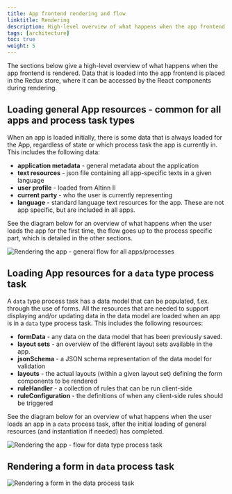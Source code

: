 ```yaml
---
title: App frontend rendering and flow
linktitle: Rendering
description: High-level overview of what happens when the app frontend is rendered
tags: [architecture]
toc: true
weight: 5
---
```


The sections below give a high-level overview of what happens when the app frontend is rendered.
Data that is loaded into the app frontend is placed in the Redux store, where it can be 
accessed by the React components during rendering.

## Loading general App resources - common for all apps and process task types
When an app is loaded initially, there is some data that is always loaded for the App, regardless of state or which 
process task the app is currently in. This includes the following data:
- **application metadata** - general metadata about the application
- **text resources** - json file containing all app-specific texts in a given language
- **user profile** - loaded from Altinn II
- **current party** - who the user is currently representing
- **language** - standard language text resources for the app. These are not app specific, but are included in all apps.

See the diagram below for an overview of what happens when the user loads the app for the first time, the flow goes up to 
the process specific part, which is detailed in the other sections.

![Rendering the app - general flow for all apps/processes](../app-frontend-rendering-general.drawio.svg "Rendering the app - general flow for all apps/processes")

## Loading App resources for a `data` type process task
A `data` type process task has a data model that can be populated, f.ex. through the use of forms. All the resources that are needed to support
displaying and/or updating data in the data model are loaded when an app is in a `data` type process task. This includes the following resources:
- **formData** - any data on the data model that has been previously saved.
- **layout sets** - an overview of the different layout sets available in the app.
- **jsonSchema** - a JSON schema representation of the data model for validation
- **layouts** - the actual layouts (within a given layout set) defining the form components to be rendered
- **ruleHandler** - a collection of rules that can be run client-side
- **ruleConfiguration** - the definitions of when any client-side rules should be triggered

See the diagram below for an overview of what happens when the user loads an app in a `data` process task, after the initial loading of general 
resources (and instantiation if needed) has completed.

![Rendering the app - flow for data type process task](../app-frontend-rendering-data.drawio.svg "Rendering the app - flow for data type process task")

## Rendering a form in `data` process task

![Rendering a form in the data process task](../app-frontend-form-rendering.drawio.svg "Rendering a form in the data process task")